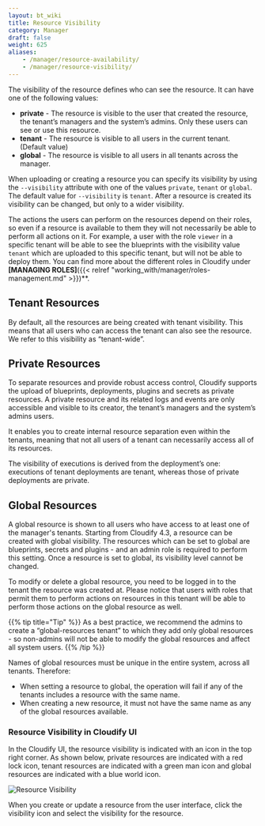 ```yaml
---
layout: bt_wiki
title: Resource Visibility
category: Manager
draft: false
weight: 625
aliases:
    - /manager/resource-availability/
    - /manager/resource-visibility/
---
```


The visibility of the resource defines who can see the resource. It can have one of the following values:

- **private** - The resource is visible to the user that created the resource, the tenant’s managers and the system’s admins. Only these users can see or use this resource.
- **tenant** - The resource is visible to all users in the current tenant. (Default value)
- **global** - The resource is visible to all users in all tenants across the manager.

When uploading or creating a resource you can specify its visibility by using the `--visibility` attribute with one of the values `private`, `tenant` or `global`.
The default value for `--visibility` is `tenant`.
After a resource is created its visibility can be changed, but only to a wider visibility.

The actions the users can perform on the resources depend on their roles, so even if a resource is available to them they will not necessarily be able to perform all actions on it. For example, a user with the role `viewer` in a specific tenant will be able to see the blueprints with the visibility value `tenant` which are uploaded to this specific tenant, but will not be able to deploy them. You can find more about the different roles in Cloudify under **[MANAGING ROLES]**({{< relref "working_with/manager/roles-management.md" >}})**.


## Tenant Resources

By default, all the resources are being created with tenant visibility.
This means that all users who can access the tenant can also see the resource.
We refer to this visibility as “tenant-wide”.


## Private Resources

To separate resources and provide robust access control, Cloudify supports the upload of blueprints, deployments, plugins and secrets as private resources.
A private resource and its related logs and events are only accessible and visible to its creator, the tenant’s managers and the system’s admins users.

It enables you to create internal resource separation even within the tenants, meaning that not all users of a tenant can necessarily access all of its resources.

The visibility of executions is derived from the deployment’s one: executions of tenant deployments are tenant, whereas those of private deployments are private.


## Global Resources

A global resource is shown to all users who have access to at least one of the manager's tenants.
Starting from Cloudify 4.3, a resource can be created with global visibility.
The resources which can be set to global are blueprints, secrets and plugins - and an admin role is required to perform this setting.
Once a resource is set to global, its visibility level cannot be changed.

To modify or delete a global resource, you need to be logged in to the tenant the resource was created at. Please notice that users with roles that permit them to perform actions on resources in this tenant will be able to perform those actions on the global resource as well. 

{{% tip title="Tip" %}}
As a best practice, we recommend the admins to create a “global-resources tenant” to which they add only global resources - so non-admins will not be able to modify the global resources and affect all system users.
{{% /tip %}}    

Names of global resources must be unique in the entire system, across all tenants. Therefore:

- When setting a resource to global, the operation will fail if any of the tenants includes a resource with the same name.
- When creating a new resource, it must not have the same name as any of the global resources available.


### Resource Visibility in Cloudify UI

In the Cloudify UI, the resource visibility is indicated with an icon in the top right corner.
As shown below, private resources are indicated with a red lock icon,
tenant resources are indicated with a green man icon and global resources are indicated with a blue world icon.

![Resource Visibility]( /images/manager/blueprints_visibility.png )

When you create or update a resource from the user interface, click the visibility icon and select the visibility for the resource.
